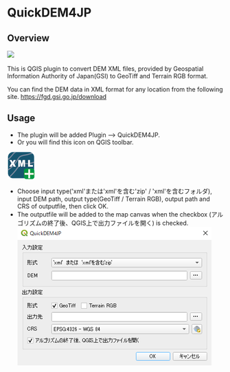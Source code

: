 # QuickDEM4JP

## Overview
![](./docs/img/1.gif)

This is QGIS plugin to convert DEM XML files, provided by Geospatial Information Authority of Japan(GSI) to GeoTiff and Terrain RGB format.

You can find the DEM data in XML format for any location from the following site. https://fgd.gsi.go.jp/download

## Usage

- The plugin will be added Plugin --> QuickDEM4JP.
- Or you will find this icon on QGIS toolbar.

![](./icon.png)

- Choose input type('xml'または'xml'を含む'zip' / 'xml'を含むフォルダ), input DEM path, output type(GeoTiff / Terrain RGB), output path and CRS of outputfile, then click OK.
- The outputfile will be added to the map canvas when the checkbox (アルゴリズムの終了後、QGIS上で出力ファイルを開く) is checked.
![](./docs/img/1.png)
